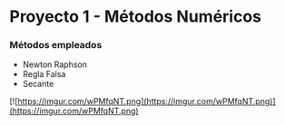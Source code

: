 # Proyecto 1 - Métodos Numéricos

### Métodos empleados
- Newton Raphson
- Regla Falsa
- Secante

[![https://imgur.com/wPMfqNT.png](https://imgur.com/wPMfqNT.png)](https://imgur.com/wPMfqNT.png)


